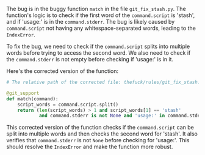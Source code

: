 The bug is in the buggy function `match` in the file `git_fix_stash.py`. The function's logic is to check if the first word of the `command.script` is 'stash', and if 'usage:' is in the `command.stderr`. The bug is likely caused by `command.script` not having any whitespace-separated words, leading to the `IndexError`.

To fix the bug, we need to check if the `command.script` splits into multiple words before trying to access the second word. We also need to check if the `command.stderr` is not empty before checking if 'usage:' is in it.

Here's the corrected version of the function:

```python
# The relative path of the corrected file: thefuck/rules/git_fix_stash.py

@git_support
def match(command):
    script_words = command.script.split()
    return (len(script_words) > 1 and script_words[1] == 'stash' 
            and command.stderr is not None and 'usage:' in command.stderr)
```

This corrected version of the function checks if the `command.script` can be split into multiple words and then checks the second word for 'stash'. It also verifies that `command.stderr` is not `None` before checking for 'usage:'. This should resolve the `IndexError` and make the function more robust.